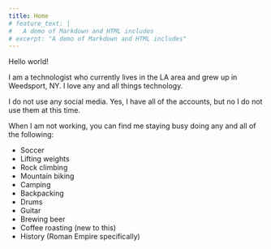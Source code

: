 ```yaml
---
title: Home
# feature_text: |
#   A demo of Markdown and HTML includes
# excerpt: "A demo of Markdown and HTML includes"
---
```

Hello world!

I am a technologist who currently lives in the LA area and grew up in Weedsport, NY.  I love any and all things technology.

I do not use any social media. Yes, I have all of the accounts, but no I do not use them at this time.

When I am not working, you can find me staying busy doing any and all of the following:

* Soccer
* Lifting weights
* Rock climbing
* Mountain biking
* Camping
* Backpacking
* Drums
* Guitar
* Brewing beer
* Coffee roasting (new to this)
* History (Roman Empire specifically)